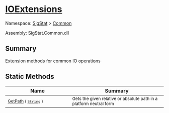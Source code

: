 # [IOExtensions](./IOExtensions.md)

Namespace: [SigStat]() > [Common](./README.md)

Assembly: SigStat.Common.dll

## Summary
Extension methods for common IO operations

## Static Methods

| Name | Summary | 
| --- | --- | 
| <sub>[GetPath](./Methods/IOExtensions-100663401.md) ( [`String`](https://docs.microsoft.com/en-us/dotnet/api/System.String) )</sub><img width=160>| <sub>Gets the given relative or absolute path in a platform neutral form</sub>| <br>


